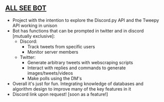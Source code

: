 ## [ALL SEE BOT](https://twitter.com/AllSeeBot)
- Project with the intention to explore the Discord.py API and the Tweepy API working in unison
- Bot has functions that can be prompted in twitter and in discord \[mutually exclusive\]:
	- Discord:
		- Track tweets from specific users
		- Monitor server members 
	- Twitter:
		- Generate arbitrary tweets with webscraping scripts
		- Interact with replies and commands to generate images/tweets/videos
		- Make polls using the DM's
- Overall it's just for fun. Integrating knowledge of databases and algorithm design to improve many of the key features in it
- Discord link upon request! \[soon as a feature!\] 
